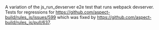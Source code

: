 A variation of the js_run_devserver e2e test that runs webpack devserver.
Tests for regressions for https://github.com/aspect-build/rules_js/issues/599 which
was fixed by https://github.com/aspect-build/rules_js/pull/637.
